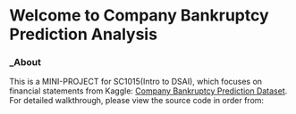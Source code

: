 # Welcome to Company Bankruptcy Prediction Analysis
### _About
This is a MINI-PROJECT for SC1015(Intro to DSAI), which focuses on financial statements from Kaggle: [Company Bankruptcy Prediction Dataset](https://www.kaggle.com/datasets/fedesoriano/company-bankruptcy-prediction). For detailed walkthrough, please view the source code in order from:
